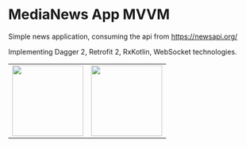 # MediaNews App MVVM

Simple news application, consuming the api from https://newsapi.org/

Implementing Dagger 2, Retrofit 2, RxKotlin, WebSocket technologies.


<table>
  <tr>
    <td><img src="https://i.imgur.com/OoQJRNsl.png" width="143"></td>
    <td><img src="https://i.imgur.com/ad8D0fwl.png" width="143"></td>
  </tr>
</table>

